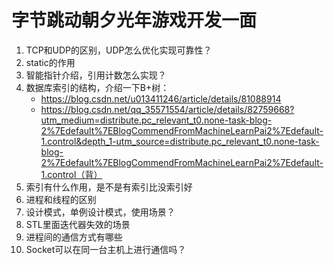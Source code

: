 # 字节跳动朝夕光年游戏开发一面

1. TCP和UDP的区别，UDP怎么优化实现可靠性？
2. static的作用
3. 智能指针介绍，引用计数怎么实现？
4. 数据库索引的结构，介绍一下B+树：
   - https://blog.csdn.net/u013411246/article/details/81088914
   - https://blog.csdn.net/qq_35571554/article/details/82759668?utm_medium=distribute.pc_relevant_t0.none-task-blog-2%7Edefault%7EBlogCommendFromMachineLearnPai2%7Edefault-1.control&depth_1-utm_source=distribute.pc_relevant_t0.none-task-blog-2%7Edefault%7EBlogCommendFromMachineLearnPai2%7Edefault-1.control（背）
5. 索引有什么作用，是不是有索引比没索引好
6. 进程和线程的区别
7. 设计模式，单例设计模式，使用场景？
8. STL里面迭代器失效的场景
9. 进程间的通信方式有哪些
10. Socket可以在同一台主机上进行通信吗？